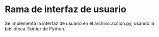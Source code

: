 # Rama de interfaz de usuario
Se implementa la interfaz de usuario en el archivo accion.py, usando la biblioteca Tkinter de Python.
